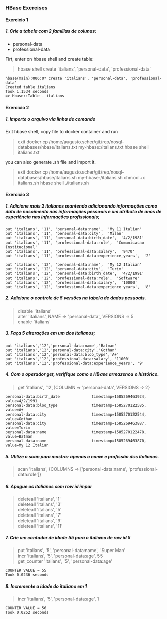 ### HBase Exercises

#### Exercicio 1
##### 1. Crie a tabela com 2 famílias de colunas:
- personal-data  
- professional-data  

Firt, enter on hbase shell and create table:
> hbase shell
> create 'italians', 'personal-data', 'professional-data'

```
hbase(main):006:0* create 'italians', 'personal-data', 'professional-data'
Created table italians
Took 1.1534 seconds
=> Hbase::Table - italians
```

#### Exercicio 2
##### 1. Importe o arquivo via linha de comando
Exit hbase shell, copy file to docker container and run
> exit
> docker cp /home/augusto.scher/git/rep/nosql-databases/hbase/italians.txt my-hbase:/italians.txt
> hbase shell italians.txt

you can also generate .sh file and import it.
> exit
> docker cp /home/augusto.scher/git/rep/nosql-databases/hbase/italians.sh my-hbase:/italians.sh
> chmod +x italians.sh
> hbase shell ./italians.sh

#### Exercicio 3
##### 1. Adicione mais 2 italianos mantendo adicionando informações como data de nascimento nas informações pessoais e um atributo de anos de experiência nas informações profissionais;
``` 
put 'italians', '11', 'personal-data:name',  'My 11 Italian'
put 'italians', '11', 'personal-data:city',  'Milan'
put 'italians', '11', 'personal-data:birth_date',  '4/2/1981'
put 'italians', '11', 'professional-data:role',  'Comunicacao Institucional'
put 'italians', '11', 'professional-data:salary',  '9470'
put 'italians', '11', 'professional-data:experience_years',  '2'

put 'italians', '12', 'personal-data:name',  'My 12 Italian'
put 'italians', '12', 'personal-data:city',  'Turim'
put 'italians', '12', 'personal-data:birth_date',  '4/2/1991'
put 'italians', '12', 'professional-data:role',  'Software'
put 'italians', '12', 'professional-data:salary',  '10000'
put 'italians', '12', 'professional-data:experience_years',  '8'
``` 

##### 2. Adicione o controle de 5 versões na tabela de dados pessoais.
> disable 'italians'  
> alter 'italians', NAME => 'personal-data', VERSIONS => 5  
> enable 'italians'  

##### 3. Faça 5 alterações em um dos italianos;
```
put 'italians','12','personal-data:name','Batman'
put 'italians','12','personal-data:city','Gothan'
put 'italians','12','personal-data:bloo_type','A+'
put 'italians','12','professional-data:salary', '11000'
put 'italians','12','professional-data:experience_years', '9'
```

##### 4. Com o operador get, verifique como o HBase armazenou o histórico.
> get 'italians', '12',{COLUMN => 'personal-data', VERSIONS => 2}  

```
personal-data:birth_date              timestamp=1585269463924, value=4/2/1991
personal-data:bloo_type               timestamp=1585270122585, value=A+
personal-data:city                    timestamp=1585270122544, value=Gothan
personal-data:city                    timestamp=1585269463887, value=Turim
personal-data:name                    timestamp=1585270122478, value=Batman
personal-data:name                    timestamp=1585269463870, value=My 12 Italian
```

##### 5. Utilize o scan para mostrar apenas o nome e profissão dos italianos.
> scan 'italians', {COLUMNS => ['personal-data:name', 'professional-data:role']}

##### 6. Apague os italianos com row id ímpar
> deleteall 'italians', '1'  
> deleteall 'italians', '3'  
> deleteall 'italians', '5'  
> deleteall 'italians', '7'  
> deleteall 'italians', '9'  
> deleteall 'italians', '11'  


##### 7. Crie um contador de idade 55 para o italiano de row id 5
> put 'italians', '5', 'personal-data:name', 'Super Man'  
> incr 'italians', '5', 'personal-data:age', 55  
> get_counter 'italians', '5', 'personal-data:age'
```
COUNTER VALUE = 55
Took 0.0236 seconds 
```

##### 8. Incremente a idade do italiano em 1
> incr 'italians', '5', 'personal-data:age', 1  
```
COUNTER VALUE = 56
Took 0.0252 seconds 
```